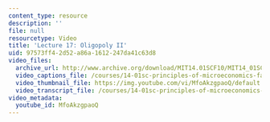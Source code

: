 ```yaml
---
content_type: resource
description: ''
file: null
resourcetype: Video
title: 'Lecture 17: Oligopoly II'
uid: 97573ff4-2d52-a86a-1612-247da41c63d8
video_files:
  archive_url: http://www.archive.org/download/MIT14.01SCF10/MIT14_01SCF10_lec17_300k.mp4
  video_captions_file: /courses/14-01sc-principles-of-microeconomics-fall-2011/e74ba1bed57650ae977e820d6c309c3a_MfoAkzgpaoQ.vtt
  video_thumbnail_file: https://img.youtube.com/vi/MfoAkzgpaoQ/default.jpg
  video_transcript_file: /courses/14-01sc-principles-of-microeconomics-fall-2011/5d01de2909bcedb65604f1ce59a03915_MfoAkzgpaoQ.pdf
video_metadata:
  youtube_id: MfoAkzgpaoQ
---
```

